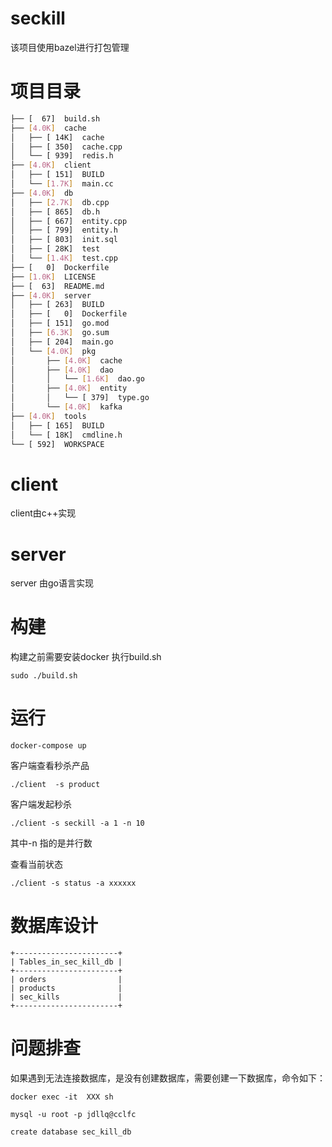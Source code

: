 # seckill
该项目使用bazel进行打包管理
# 项目目录
```sh
├── [  67]  build.sh
├── [4.0K]  cache
│   ├── [ 14K]  cache
│   ├── [ 350]  cache.cpp
│   └── [ 939]  redis.h
├── [4.0K]  client
│   ├── [ 151]  BUILD
│   └── [1.7K]  main.cc
├── [4.0K]  db
│   ├── [2.7K]  db.cpp
│   ├── [ 865]  db.h
│   ├── [ 667]  entity.cpp
│   ├── [ 799]  entity.h
│   ├── [ 803]  init.sql
│   ├── [ 28K]  test
│   └── [1.4K]  test.cpp
├── [   0]  Dockerfile
├── [1.0K]  LICENSE
├── [  63]  README.md
├── [4.0K]  server
│   ├── [ 263]  BUILD
│   ├── [   0]  Dockerfile
│   ├── [ 151]  go.mod
│   ├── [6.3K]  go.sum
│   ├── [ 204]  main.go
│   └── [4.0K]  pkg
│       ├── [4.0K]  cache
│       ├── [4.0K]  dao
│       │   └── [1.6K]  dao.go
│       ├── [4.0K]  entity
│       │   └── [ 379]  type.go
│       └── [4.0K]  kafka
├── [4.0K]  tools
│   ├── [ 165]  BUILD
│   └── [ 18K]  cmdline.h
└── [ 592]  WORKSPACE
```

# client
client由c++实现

# server
server 由go语言实现


# 构建
构建之前需要安装docker
执行build.sh
```
sudo ./build.sh
```

# 运行
```
docker-compose up
```
客户端查看秒杀产品
```
./client  -s product
```
客户端发起秒杀
```
./client -s seckill -a 1 -n 10
```
其中-n 指的是并行数

查看当前状态
```
./client -s status -a xxxxxx 
```

# 数据库设计

```
+-----------------------+
| Tables_in_sec_kill_db |
+-----------------------+
| orders                |
| products              |
| sec_kills             |
+-----------------------+
```

# 问题排查
如果遇到无法连接数据库，是没有创建数据库，需要创建一下数据库，命令如下：
```
docker exec -it  XXX sh 

mysql -u root -p jdllq@cclfc

create database sec_kill_db
```


